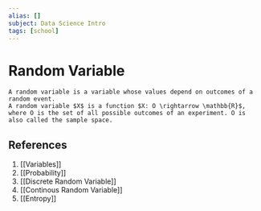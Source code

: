 ```yaml
---
alias: []
subject: Data Science Intro
tags: [school]
---
```

# Random Variable

```ad-note
A random variable is a variable whose values depend on outcomes of a random event.
A random variable $X$ is a function $X: O \rightarrow \mathbb{R}$, where O is the set of all possible outcomes of an experiment. O is also called the sample space.
```

## References
1. [[Variables]]
2. [[Probability]]
3. [[Discrete Random Variable]]
4. [[Continous Random Variable]]
5. [[Entropy]]